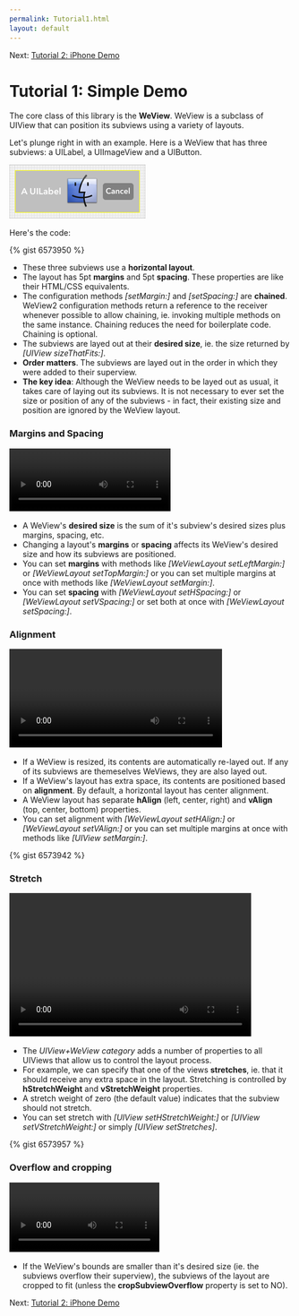 ```yaml
---
permalink: Tutorial1.html
layout: default
---
```


Next\: [Tutorial 2: iPhone Demo](Tutorial2.html)

Tutorial 1: Simple Demo
==

<!-- TEMPLATE START -->

The core class of this library is the __WeView__.  WeView is a subclass of UIView that can position its subviews using a variety of layouts.

Let's plunge right in with an example.  Here is a WeView that has three subviews: a UILabel, a UIImageView and a UIButton.

![Layout Snapshot](images/snapshot-C8C60F9D-AE44-4405-B077-A3EAC0636E31-90246-0004232B38E3D685-2.png)

Here's the code:

{% gist 6573950 %}


* These three subviews use a __horizontal layout__.  
* The layout has 5pt __margins__ and 5pt __spacing__.  These properties are like their HTML/CSS equivalents.
* The configuration methods _\[setMargin:\]_ and _\[setSpacing:\]_ are __chained__.  WeView2 configuration methods return a reference to the receiver whenever possible to allow chaining, ie. invoking multiple methods on the same instance. Chaining reduces the need for boilerplate code. Chaining is optional. 
* The subviews are layed out at their __desired size__, ie. the size returned by _\[UIView sizeThatFits:\]_.
* __Order matters__.  The subviews are layed out in the order in which they were added to their superview.
* __The key idea__: Although the WeView needs to be layed out as usual, it takes care of laying out its subviews.  It is not necessary to ever set the size or position of any of the subviews - in fact, their existing size and position are ignored by the WeView layout.


### Margins and Spacing


<video WIDTH="288" HEIGHT="112" AUTOPLAY="true" controls="true" LOOP="true" class="embedded_video" >
    <source src="videos/video-E5A4D704-7DA1-4BF8-A049-F5458EDF8B4E-76443-0005E3631CEDDA90.mp4" type="video/mp4" />
    <source src="videos/video-E5A4D704-7DA1-4BF8-A049-F5458EDF8B4E-76443-0005E3631CEDDA90.webm" type="video/webm" />
</video>

* A WeView's __desired size__ is the sum of it's subview's desired sizes plus margins, spacing, etc.
* Changing a layout's __margins__ or __spacing__ affects its WeView's desired size and how its subviews are positioned.
* You can set __margins__ with methods like _\[WeViewLayout setLeftMargin:\]_ or _\[WeViewLayout setTopMargin:\]_ or you can set multiple margins at once with methods like _\[WeViewLayout setMargin:\]_.
* You can set __spacing__ with _\[WeViewLayout setHSpacing:\]_ or _\[WeViewLayout setVSpacing:\]_ or set both at once with _\[WeViewLayout setSpacing:\]_.


### Alignment 


<video WIDTH="380" HEIGHT="176" AUTOPLAY="true" controls="true" LOOP="true" class="embedded_video" >
    <source src="videos/video-408A68F3-4E9A-4617-BF0B-138C8DC3C9C7-76443-0005E3B3D9B61AEF.mp4" type="video/mp4" />
    <source src="videos/video-408A68F3-4E9A-4617-BF0B-138C8DC3C9C7-76443-0005E3B3D9B61AEF.webm" type="video/webm" />
</video>

* If a WeView is resized, its contents are automatically re-layed out.  If any of its subviews are themeselves WeViews, they are also layed out.
* If a WeView's layout has extra space, its contents are positioned based on __alignment__.  By default, a horizontal layout has center alignment.
* A WeView layout has separate __hAlign__ (left, center, right) and __vAlign__ (top, center, bottom) properties.
* You can set alignment with _\[WeViewLayout setHAlign:\]_ or _\[WeViewLayout setVAlign:\]_ or you can set multiple margins at once with methods like _\[UIView setMargin:\]_.

{% gist 6573942 %}


### Stretch


<video WIDTH="432" HEIGHT="256" AUTOPLAY="true" controls="true" LOOP="true" class="embedded_video" >
    <source src="videos/videovideo-E96286B9-A865-4D1A-A76F-3CCD927011F2-76443-0005E3BFD3FAA3EE.mp4" type="video/mp4" />
    <source src="videos/video-E96286B9-A865-4D1A-A76F-3CCD927011F2-76443-0005E3BFD3FAA3EE.webm" type="video/webm" />
</video>

* The _UIView+WeView category_ adds a number of properties to all UIViews that allow us to control the layout process.  
* For example, we can specify that one of the views __stretches__, ie. that it should receive any extra space in the layout.  Stretching is controlled by __hStretchWeight__ and __vStretchWeight__ properties.  
* A stretch weight of zero (the default value) indicates that the subview should not stretch.
* You can set stretch with _\[UIView setHStretchWeight:\]_ or _\[UIView setVStretchWeight:\]_ or simply _\[UIView setStretches\]_.

{% gist 6573957 %}


### Overflow and cropping


<video WIDTH="268" HEIGHT="124" AUTOPLAY="true" controls="true" LOOP="true" class="embedded_video" >
    <source src="videos/video-036A3D47-789B-4CB4-B1A7-0FF87933C4DD-76443-0005E4417509FC15.mp4" type="video/mp4" />
    <source src="videos/video-036A3D47-789B-4CB4-B1A7-0FF87933C4DD-76443-0005E4417509FC15.webm" type="video/webm" />
</video>

* If the WeView's bounds are smaller than it's desired size (ie. the subviews overflow their superview), the subviews of the layout are cropped to fit (unless the __cropSubviewOverflow__ property is set to NO).

<!-- TEMPLATE END -->

Next\: [Tutorial 2: iPhone Demo](Tutorial2.html)